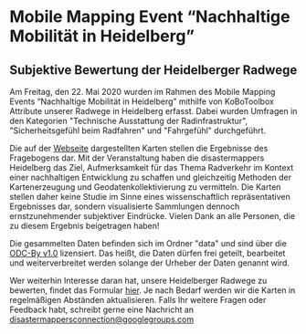 # Mobile Mapping Event “Nachhaltige Mobilität in Heidelberg”

## Subjektive Bewertung der Heidelberger Radwege

Am Freitag, den 22. Mai 2020 wurden im Rahmen des Mobile Mapping Events
“Nachhaltige Mobilität in Heidelberg” mithilfe von KoBoToolbox Attribute
unserer Radwege in Heidelberg erfasst. Dabei wurden Umfragen in den
Kategorien "Technische Ausstattung der Radinfrastruktur", "Sicherheitsgefühl
beim Radfahren" und "Fahrgefühl" durchgeführt.

Die auf der [Webseite](https://redfrexx.github.io/mobilemapping_hd) dargestellten Karten stellen die Ergebnisse des Fragebogens dar.
Mit der Veranstaltung haben die disastermappers Heidelberg das Ziel, Aufmerksamkeit
für das Thema Radverkehr im Kontext einer nachhaltigen Entwicklung zu schaffen und
gleichzeitig Methoden der Kartenerzeugung und Geodatenkollektivierung zu vermitteln.
Die Karten stellen daher keine Studie im Sinne eines wissenschaftlich repräsentativen
Ergebnisses dar, sondern visualisierte Sammlungen dennoch ernstzunehmender subjektiver
Eindrücke. Vielen Dank an alle Personen, die zu diesem Ergebnis beigetragen haben!

Die gesammelten Daten befinden sich im Ordner "data" und sind über die [ODC-By v1.0](https://opendatacommons.org/licenses/by/1-0/index.html) lizensiert. Das heißt, die Daten dürfen frei geteilt, bearbeitet und weiterverbreitet werden solange der Urheber der Daten genannt wird.

Wer weiterhin Interesse daran hat, unsere Heidelberger Radwege zu bewerten,
findet das Formular <a href="https://ee.kobotoolbox.org/x/ZZ1fUFa1">hier</a>. Je nach Bedarf werden wir die Karten in regelmäßigen Abständen aktualisieren. Falls Ihr weitere Fragen oder Feedback habt, schreibt gerne eine Nachricht an <a href = "mailto: disastermappersconnection@googlegroups.com">disastermappersconnection@googlegroups.com</a>








